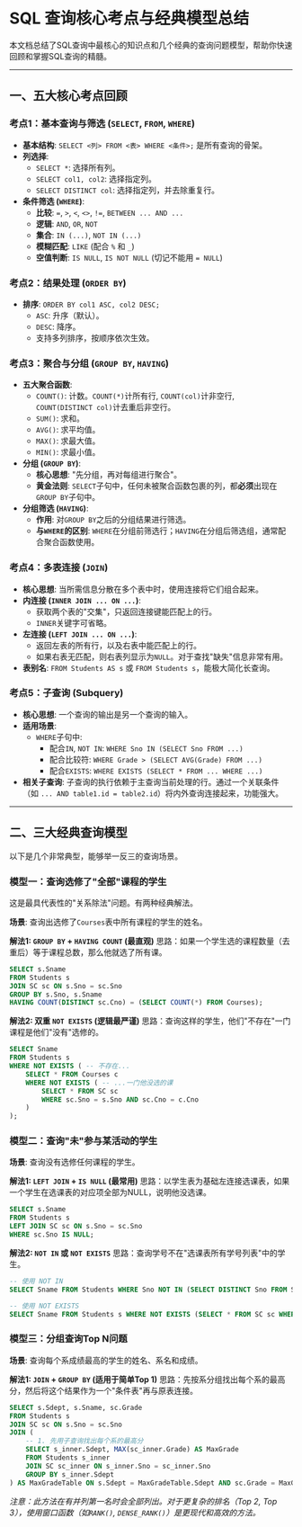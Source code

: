 # SQL 查询核心考点与经典模型总结

本文档总结了SQL查询中最核心的知识点和几个经典的查询问题模型，帮助你快速回顾和掌握SQL查询的精髓。

---

## 一、五大核心考点回顾

### 考点1：基本查询与筛选 (`SELECT`, `FROM`, `WHERE`)
- **基本结构**: `SELECT <列> FROM <表> WHERE <条件>;` 是所有查询的骨架。
- **列选择**:
    - `SELECT *`: 选择所有列。
    - `SELECT col1, col2`: 选择指定列。
    - `SELECT DISTINCT col`: 选择指定列，并去除重复行。
- **条件筛选 (`WHERE`)**:
    - **比较**: `=`, `>`, `<`, `<>`, `!=`, `BETWEEN ... AND ...`
    - **逻辑**: `AND`, `OR`, `NOT`
    - **集合**: `IN (...)`, `NOT IN (...)`
    - **模糊匹配**: `LIKE` (配合 `%` 和 `_`)
    - **空值判断**: `IS NULL`, `IS NOT NULL` (切记不能用 `= NULL`)

### 考点2：结果处理 (`ORDER BY`)
- **排序**: `ORDER BY col1 ASC, col2 DESC;`
    - `ASC`: 升序（默认）。
    - `DESC`: 降序。
    - 支持多列排序，按顺序依次生效。

### 考点3：聚合与分组 (`GROUP BY`, `HAVING`)
- **五大聚合函数**:
    - `COUNT()`: 计数。`COUNT(*)`计所有行, `COUNT(col)`计非空行, `COUNT(DISTINCT col)`计去重后非空行。
    - `SUM()`: 求和。
    - `AVG()`: 求平均值。
    - `MAX()`: 求最大值。
    - `MIN()`: 求最小值。
- **分组 (`GROUP BY`)**:
    - **核心思想**: "先分组，再对每组进行聚合"。
    - **黄金法则**: `SELECT`子句中，任何未被聚合函数包裹的列，都**必须**出现在`GROUP BY`子句中。
- **分组筛选 (`HAVING`)**:
    - **作用**: 对`GROUP BY`之后的分组结果进行筛选。
    - **与`WHERE`的区别**: `WHERE`在分组前筛选行；`HAVING`在分组后筛选组，通常配合聚合函数使用。

### 考点4：多表连接 (`JOIN`)
- **核心思想**: 当所需信息分散在多个表中时，使用连接将它们组合起来。
- **内连接 (`INNER JOIN ... ON ...`)**:
    - 获取两个表的"交集"，只返回连接键能匹配上的行。
    - `INNER`关键字可省略。
- **左连接 (`LEFT JOIN ... ON ...`)**:
    - 返回左表的所有行，以及右表中能匹配上的行。
    - 如果右表无匹配，则右表列显示为`NULL`。对于查找"缺失"信息非常有用。
- **表别名**: `FROM Students AS s` 或 `FROM Students s`，能极大简化长查询。

### 考点5：子查询 (Subquery)
- **核心思想**: 一个查询的输出是另一个查询的输入。
- **适用场景**:
    - `WHERE`子句中:
        - 配合`IN`, `NOT IN`: `WHERE Sno IN (SELECT Sno FROM ...)`
        - 配合比较符: `WHERE Grade > (SELECT AVG(Grade) FROM ...)`
        - 配合`EXISTS`: `WHERE EXISTS (SELECT * FROM ... WHERE ...)`
- **相关子查询**: 子查询的执行依赖于主查询当前处理的行。通过一个关联条件（如 `... AND table1.id = table2.id`）将内外查询连接起来，功能强大。

---

## 二、三大经典查询模型

以下是几个非常典型，能够举一反三的查询场景。

### 模型一：查询选修了"全部"课程的学生

这是最具代表性的"关系除法"问题。有两种经典解法。

**场景**: 查询出选修了`Courses`表中所有课程的学生的姓名。

**解法1: `GROUP BY` + `HAVING COUNT` (最直观)**
思路：如果一个学生选的课程数量（去重后）等于课程总数，那么他就选了所有课。

```sql
SELECT s.Sname
FROM Students s
JOIN SC sc ON s.Sno = sc.Sno
GROUP BY s.Sno, s.Sname
HAVING COUNT(DISTINCT sc.Cno) = (SELECT COUNT(*) FROM Courses);
```

**解法2: 双重 `NOT EXISTS` (逻辑最严谨)**
思路：查询这样的学生，他们"不存在"一门课程是他们"没有"选修的。

```sql
SELECT Sname
FROM Students s
WHERE NOT EXISTS ( -- 不存在...
    SELECT * FROM Courses c
    WHERE NOT EXISTS ( -- ...一门他没选的课
        SELECT * FROM SC sc
        WHERE sc.Sno = s.Sno AND sc.Cno = c.Cno
    )
);
```

### 模型二：查询"未"参与某活动的学生

**场景**: 查询没有选修任何课程的学生。

**解法1: `LEFT JOIN` + `IS NULL` (最常用)**
思路：以学生表为基础左连接选课表，如果一个学生在选课表的对应项全部为NULL，说明他没选课。

```sql
SELECT s.Sname
FROM Students s
LEFT JOIN SC sc ON s.Sno = sc.Sno
WHERE sc.Sno IS NULL;
```

**解法2: `NOT IN` 或 `NOT EXISTS`**
思路：查询学号不在"选课表所有学号列表"中的学生。

```sql
-- 使用 NOT IN
SELECT Sname FROM Students WHERE Sno NOT IN (SELECT DISTINCT Sno FROM SC);

-- 使用 NOT EXISTS
SELECT Sname FROM Students s WHERE NOT EXISTS (SELECT * FROM SC sc WHERE sc.Sno = s.Sno);
```

### 模型三：分组查询Top N问题

**场景**: 查询每个系成绩最高的学生的姓名、系名和成绩。

**解法1: `JOIN` + `GROUP BY` (适用于简单Top 1)**
思路：先按系分组找出每个系的最高分，然后将这个结果作为一个"条件表"再与原表连接。

```sql
SELECT s.Sdept, s.Sname, sc.Grade
FROM Students s
JOIN SC sc ON s.Sno = sc.Sno
JOIN (
    -- 1. 先用子查询找出每个系的最高分
    SELECT s_inner.Sdept, MAX(sc_inner.Grade) AS MaxGrade
    FROM Students s_inner
    JOIN SC sc_inner ON s_inner.Sno = sc_inner.Sno
    GROUP BY s_inner.Sdept
) AS MaxGradeTable ON s.Sdept = MaxGradeTable.Sdept AND sc.Grade = MaxGradeTable.MaxGrade;
```
*注意：此方法在有并列第一名时会全部列出。对于更复杂的排名（Top 2, Top 3），使用窗口函数（如`RANK()`, `DENSE_RANK()`）是更现代和高效的方法。* 